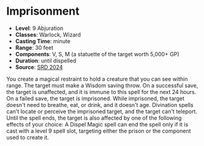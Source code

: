 # Imprisonment

- **Level**: 9 Abjuration
- **Classes**: Warlock, Wizard
- **Casting Time**: minute
- **Range**: 30 feet
- **Components**: V, S, M (a statuette of the target worth 5,000+ GP)
- **Duration**: until dispelled
- **Source**: [SRD 2024](../../../srds/SRD_2024.pdf)

You create a magical restraint to hold a creature that you can see within range. The target must make a Wisdom saving throw. On a successful save, the target is unaffected, and it is immune to this spell for the next 24 hours. On a failed save, the target is imprisoned. While imprisoned, the target doesn't need to breathe, eat, or drink, and it doesn't age. Divination spells can't locate or perceive the imprisoned target, and the target can't teleport. Until the spell ends, the target is also affected by one of the following effects of your choice: A Dispel Magic spell can end the spell only if it is cast with a level 9 spell slot, targeting either the prison or the component used to create it.

